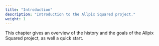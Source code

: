 ```yaml
---
title: "Introduction"
description: "Introduction to the Allpix Squared project."
weight: 1
---
```


This chapter gives an overview of the history and the goals of the Allpix Squared project, as well a quick start.
